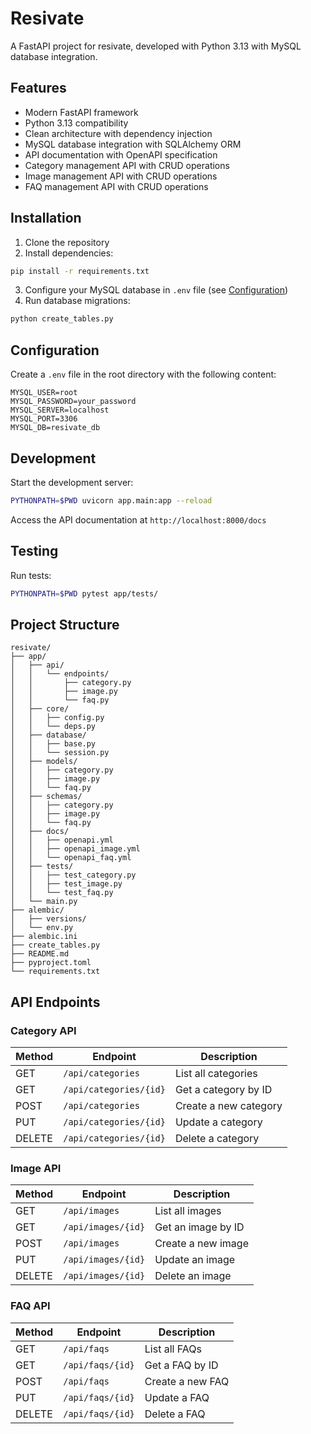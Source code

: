 # Resivate

A FastAPI project for resivate, developed with Python 3.13 with MySQL database integration.

## Features

- Modern FastAPI framework
- Python 3.13 compatibility
- Clean architecture with dependency injection
- MySQL database integration with SQLAlchemy ORM
- API documentation with OpenAPI specification
- Category management API with CRUD operations
- Image management API with CRUD operations
- FAQ management API with CRUD operations

## Installation

1. Clone the repository
2. Install dependencies:
```bash
pip install -r requirements.txt
```
3. Configure your MySQL database in `.env` file (see [Configuration](#configuration))
4. Run database migrations:
```bash
python create_tables.py
```

## Configuration

Create a `.env` file in the root directory with the following content:

```
MYSQL_USER=root
MYSQL_PASSWORD=your_password
MYSQL_SERVER=localhost
MYSQL_PORT=3306
MYSQL_DB=resivate_db
```

## Development

Start the development server:
```bash
PYTHONPATH=$PWD uvicorn app.main:app --reload
```

Access the API documentation at `http://localhost:8000/docs`

## Testing

Run tests:
```bash
PYTHONPATH=$PWD pytest app/tests/
```

## Project Structure

```
resivate/
├── app/
│   ├── api/
│   │   └── endpoints/
│   │       ├── category.py
│   │       ├── image.py
│   │       └── faq.py
│   ├── core/
│   │   ├── config.py
│   │   └── deps.py
│   ├── database/
│   │   ├── base.py
│   │   └── session.py
│   ├── models/
│   │   ├── category.py
│   │   ├── image.py
│   │   └── faq.py
│   ├── schemas/
│   │   ├── category.py
│   │   ├── image.py
│   │   └── faq.py
│   ├── docs/
│   │   ├── openapi.yml
│   │   ├── openapi_image.yml
│   │   └── openapi_faq.yml
│   ├── tests/
│   │   ├── test_category.py
│   │   ├── test_image.py
│   │   └── test_faq.py
│   └── main.py
├── alembic/
│   ├── versions/
│   └── env.py
├── alembic.ini
├── create_tables.py
├── README.md
├── pyproject.toml
└── requirements.txt
```

## API Endpoints

### Category API

| Method | Endpoint | Description |
|--------|----------|-------------|
| GET | `/api/categories` | List all categories |
| GET | `/api/categories/{id}` | Get a category by ID |
| POST | `/api/categories` | Create a new category |
| PUT | `/api/categories/{id}` | Update a category |
| DELETE | `/api/categories/{id}` | Delete a category |

### Image API

| Method | Endpoint | Description |
|--------|----------|-------------|
| GET | `/api/images` | List all images |
| GET | `/api/images/{id}` | Get an image by ID |
| POST | `/api/images` | Create a new image |
| PUT | `/api/images/{id}` | Update an image |
| DELETE | `/api/images/{id}` | Delete an image |

### FAQ API

| Method | Endpoint | Description |
|--------|----------|-------------|
| GET | `/api/faqs` | List all FAQs |
| GET | `/api/faqs/{id}` | Get a FAQ by ID |
| POST | `/api/faqs` | Create a new FAQ |
| PUT | `/api/faqs/{id}` | Update a FAQ |
| DELETE | `/api/faqs/{id}` | Delete a FAQ |

